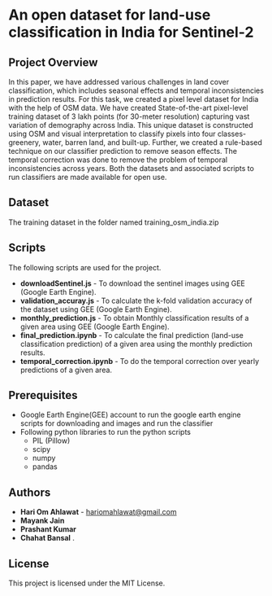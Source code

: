 # An open dataset for land-use classification in India for Sentinel-2
## Project Overview
In this paper, we have addressed various challenges in land cover classification, which includes seasonal effects and temporal inconsistencies in prediction results. For this task, we created a pixel level dataset for India with the help of OSM data. We have created State-of-the-art pixel-level training dataset of 3 lakh points (for 30-meter resolution) capturing vast variation of demography across India. This unique dataset is constructed using OSM and visual interpretation to classify pixels into four classes- greenery, water, barren land, and built-up. Further, we created a rule-based technique on our classifier prediction to remove season effects. The temporal correction was done to remove the problem of temporal inconsistencies across years. Both the datasets and associated scripts to run classifiers are made available for open use.

## Dataset

The training dataset in the folder named training_osm_india.zip

## Scripts

The following scripts are used for the project.
* **downloadSentinel.js**  -  To download the sentinel images using GEE (Google Earth Engine). 
*  **validation_accuray.js**  -  To calculate the k-fold validation accuracy of the dataset using GEE (Google Earth Engine).
*   **monthly_prediction.js**  -  To obtain Monthly classification results of a given area using GEE (Google Earth Engine).
*    **final_prediction.ipynb**  -  To calculate the final prediction (land-use classification prediction) of a given area using the monthly prediction results.
*    **temporal_correction.ipynb**  -  To do the temporal correction over yearly predictions of a given area.

## Prerequisites
* Google Earth Engine(GEE) account to run the google earth engine scripts for downloading and images and run the classifier
* Following python libraries to run the python scripts
    * PIL (Pillow)
    * scipy
    * numpy
    * pandas


## Authors

* **Hari Om Ahlawat** - hariomahlawat@gmail.com
* **Mayank Jain**
* **Prashant Kumar**
* **Chahat Bansal**
.

## License

This project is licensed under the MIT License.


